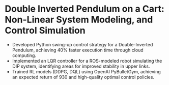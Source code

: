 # Double Inverted Pendulum on a Cart: Non-Linear System Modeling, and Control Simulation
- Developed Python swing-up control strategy for a Double-Inverted Pendulum, achieving 40% faster execution time through cloud computing.
- Implemented an LQR controller for a ROS-modeled robot simulating the DIP system, identifying areas for improved stability in upper links.
- Trained RL models (DDPG, DQL) using OpenAI PyBulletGym, achieving an expected return of 930 and high-quality optimal control policies.
